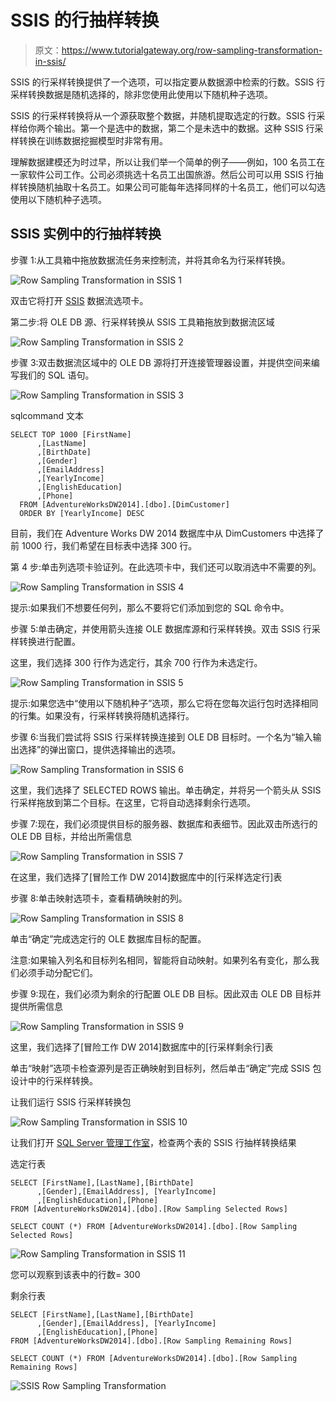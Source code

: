 # SSIS 的行抽样转换

> 原文：<https://www.tutorialgateway.org/row-sampling-transformation-in-ssis/>

SSIS 的行采样转换提供了一个选项，可以指定要从数据源中检索的行数。SSIS 行采样转换数据是随机选择的，除非您使用此使用以下随机种子选项。

SSIS 的行采样转换将从一个源获取整个数据，并随机提取选定的行数。SSIS 行采样给你两个输出。第一个是选中的数据，第二个是未选中的数据。这种 SSIS 行采样转换在训练数据挖掘模型时非常有用。

理解数据建模还为时过早，所以让我们举一个简单的例子——例如，100 名员工在一家软件公司工作。公司必须挑选十名员工出国旅游。然后公司可以用 SSIS 行抽样转换随机抽取十名员工。如果公司可能每年选择同样的十名员工，他们可以勾选使用以下随机种子选项。

## SSIS 实例中的行抽样转换

步骤 1:从工具箱中拖放数据流任务来控制流，并将其命名为行采样转换。

![Row Sampling Transformation in SSIS 1](img/ac57c871bfdab1af6c704b1e0c0bcc97.png)

双击它将打开 [SSIS](https://www.tutorialgateway.org/ssis/) 数据流选项卡。

第二步:将 OLE DB 源、行采样转换从 SSIS 工具箱拖放到数据流区域

![Row Sampling Transformation in SSIS 2](img/b9ff9dd7b669bbd7ffdccde7d08c358a.png)

步骤 3:双击数据流区域中的 OLE DB 源将打开连接管理器设置，并提供空间来编写我们的 SQL 语句。

![Row Sampling Transformation in SSIS 3](img/5fe736d30d8c8b950f101d1c43492060.png)

sqlcommand 文本

```
SELECT TOP 1000 [FirstName]
      ,[LastName]
      ,[BirthDate]
      ,[Gender]
      ,[EmailAddress]
      ,[YearlyIncome]
      ,[EnglishEducation]
      ,[Phone]
  FROM [AdventureWorksDW2014].[dbo].[DimCustomer]
  ORDER BY [YearlyIncome] DESC
```

目前，我们在 Adventure Works DW 2014 数据库中从 DimCustomers 中选择了前 1000 行，我们希望在目标表中选择 300 行。

第 4 步:单击列选项卡验证列。在此选项卡中，我们还可以取消选中不需要的列。

![Row Sampling Transformation in SSIS 4](img/3a070f3a2b5c4b69ee57e3bf4dfce5e5.png)

提示:如果我们不想要任何列，那么不要将它们添加到您的 SQL 命令中。

步骤 5:单击确定，并使用箭头连接 OLE 数据库源和行采样转换。双击 SSIS 行采样转换进行配置。

这里，我们选择 300 行作为选定行，其余 700 行作为未选定行。

![Row Sampling Transformation in SSIS 5](img/e8895dfe69945e36539f9b6b89bfed35.png)

提示:如果您选中“使用以下随机种子”选项，那么它将在您每次运行包时选择相同的行集。如果没有，行采样转换将随机选择行。

步骤 6:当我们尝试将 SSIS 行采样转换连接到 OLE DB 目标时。一个名为“输入输出选择”的弹出窗口，提供选择输出的选项。

![Row Sampling Transformation in SSIS 6](img/8ee599c3464375ec98a44fbdf75e0961.png)

这里，我们选择了 SELECTED ROWS 输出。单击确定，并将另一个箭头从 SSIS 行采样拖放到第二个目标。在这里，它将自动选择剩余行选项。

步骤 7:现在，我们必须提供目标的服务器、数据库和表细节。因此双击所选行的 OLE DB 目标，并给出所需信息

![Row Sampling Transformation in SSIS 7](img/8becd345807000258965e8f344bfaa20.png)

在这里，我们选择了[冒险工作 DW 2014]数据库中的[行采样选定行]表

步骤 8:单击映射选项卡，查看精确映射的列。

![Row Sampling Transformation in SSIS 8](img/fa7707ea5bf04712240c872e465cd8be.png)

单击“确定”完成选定行的 OLE 数据库目标的配置。

注意:如果输入列名和目标列名相同，智能将自动映射。如果列名有变化，那么我们必须手动分配它们。

步骤 9:现在，我们必须为剩余的行配置 OLE DB 目标。因此双击 OLE DB 目标并提供所需信息

![Row Sampling Transformation in SSIS 9](img/c26e48822b17367b806739ac8914cb3e.png)

这里，我们选择了[冒险工作 DW 2014]数据库中的[行采样剩余行]表

单击“映射”选项卡检查源列是否正确映射到目标列，然后单击“确定”完成 SSIS 包设计中的行采样转换。

让我们运行 SSIS 行采样转换包

![Row Sampling Transformation in SSIS 10](img/7543e344370998e23dc8e9d5ea05817c.png)

让我们打开 [SQL Server 管理工作室](https://www.tutorialgateway.org/sql/)，检查两个表的 SSIS 行抽样转换结果

选定行表

```
SELECT [FirstName],[LastName],[BirthDate]
      ,[Gender],[EmailAddress], [YearlyIncome]
      ,[EnglishEducation],[Phone]
FROM [AdventureWorksDW2014].[dbo].[Row Sampling Selected Rows]

SELECT COUNT (*) FROM [AdventureWorksDW2014].[dbo].[Row Sampling Selected Rows]
```

![Row Sampling Transformation in SSIS 11](img/8c3823b79dac11a471e9903ec905711b.png)

您可以观察到该表中的行数= 300

剩余行表

```
SELECT [FirstName],[LastName],[BirthDate]
      ,[Gender],[EmailAddress], [YearlyIncome]
      ,[EnglishEducation],[Phone]
FROM [AdventureWorksDW2014].[dbo].[Row Sampling Remaining Rows]

SELECT COUNT (*) FROM [AdventureWorksDW2014].[dbo].[Row Sampling Remaining Rows]
```

![SSIS Row Sampling Transformation](img/d8c4c209106cfeede32779164a948a3b.png)